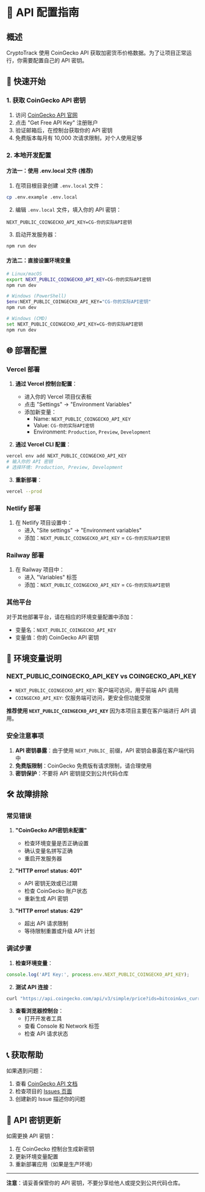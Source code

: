# 🔑 API 配置指南

## 概述

CryptoTrack 使用 CoinGecko API 获取加密货币价格数据。为了让项目正常运行，你需要配置自己的 API 密钥。

## 🚀 快速开始

### 1. 获取 CoinGecko API 密钥

1. 访问 [CoinGecko API 官网](https://www.coingecko.com/en/api)
2. 点击 "Get Free API Key" 注册账户
3. 验证邮箱后，在控制台获取你的 API 密钥
4. 免费版本每月有 10,000 次请求限制，对个人使用足够

### 2. 本地开发配置

#### 方法一：使用 .env.local 文件 (推荐)

1. 在项目根目录创建 `.env.local` 文件：
```bash
cp .env.example .env.local
```

2. 编辑 `.env.local` 文件，填入你的 API 密钥：
```env
NEXT_PUBLIC_COINGECKO_API_KEY=CG-你的实际API密钥
```

3. 启动开发服务器：
```bash
npm run dev
```

#### 方法二：直接设置环境变量

```bash
# Linux/macOS
export NEXT_PUBLIC_COINGECKO_API_KEY=CG-你的实际API密钥
npm run dev

# Windows (PowerShell)
$env:NEXT_PUBLIC_COINGECKO_API_KEY="CG-你的实际API密钥"
npm run dev

# Windows (CMD)
set NEXT_PUBLIC_COINGECKO_API_KEY=CG-你的实际API密钥
npm run dev
```

## 🌐 部署配置

### Vercel 部署

1. **通过 Vercel 控制台配置**：
   - 进入你的 Vercel 项目仪表板
   - 点击 "Settings" → "Environment Variables"
   - 添加新变量：
     - Name: `NEXT_PUBLIC_COINGECKO_API_KEY`
     - Value: `CG-你的实际API密钥`
     - Environment: `Production`, `Preview`, `Development`

2. **通过 Vercel CLI 配置**：
```bash
vercel env add NEXT_PUBLIC_COINGECKO_API_KEY
# 输入你的 API 密钥
# 选择环境: Production, Preview, Development
```

3. **重新部署**：
```bash
vercel --prod
```

### Netlify 部署

1. 在 Netlify 项目设置中：
   - 进入 "Site settings" → "Environment variables"
   - 添加：`NEXT_PUBLIC_COINGECKO_API_KEY` = `CG-你的实际API密钥`

### Railway 部署

1. 在 Railway 项目中：
   - 进入 "Variables" 标签
   - 添加：`NEXT_PUBLIC_COINGECKO_API_KEY` = `CG-你的实际API密钥`

### 其他平台

对于其他部署平台，请在相应的环境变量配置中添加：
- 变量名：`NEXT_PUBLIC_COINGECKO_API_KEY`
- 变量值：你的 CoinGecko API 密钥

## 🔧 环境变量说明

### NEXT_PUBLIC_COINGECKO_API_KEY vs COINGECKO_API_KEY

- `NEXT_PUBLIC_COINGECKO_API_KEY`: 客户端可访问，用于前端 API 调用
- `COINGECKO_API_KEY`: 仅服务端可访问，更安全但功能受限

**推荐使用 `NEXT_PUBLIC_COINGECKO_API_KEY`** 因为本项目主要在客户端进行 API 调用。

### 安全注意事项

1. **API 密钥暴露**：由于使用 `NEXT_PUBLIC_` 前缀，API 密钥会暴露在客户端代码中
2. **免费版限制**：CoinGecko 免费版有请求限制，请合理使用
3. **密钥保护**：不要将 API 密钥提交到公共代码仓库

## 🛠️ 故障排除

### 常见错误

1. **"CoinGecko API密钥未配置"**
   - 检查环境变量是否正确设置
   - 确认变量名拼写正确
   - 重启开发服务器

2. **"HTTP error! status: 401"**
   - API 密钥无效或已过期
   - 检查 CoinGecko 账户状态
   - 重新生成 API 密钥

3. **"HTTP error! status: 429"**
   - 超出 API 请求限制
   - 等待限制重置或升级 API 计划

### 调试步骤

1. **检查环境变量**：
```javascript
console.log('API Key:', process.env.NEXT_PUBLIC_COINGECKO_API_KEY);
```

2. **测试 API 连接**：
```bash
curl "https://api.coingecko.com/api/v3/simple/price?ids=bitcoin&vs_currencies=usd&x_cg_demo_api_key=你的API密钥"
```

3. **查看浏览器控制台**：
   - 打开开发者工具
   - 查看 Console 和 Network 标签
   - 检查 API 请求状态

## 📞 获取帮助

如果遇到问题：

1. 查看 [CoinGecko API 文档](https://www.coingecko.com/en/api/documentation)
2. 检查项目的 [Issues 页面](https://github.com/SUNSIR007/cryptoTrack/issues)
3. 创建新的 Issue 描述你的问题

## 🔄 API 密钥更新

如需更换 API 密钥：

1. 在 CoinGecko 控制台生成新密钥
2. 更新环境变量配置
3. 重新部署应用（如果是生产环境）

---

**注意**：请妥善保管你的 API 密钥，不要分享给他人或提交到公共代码仓库。

